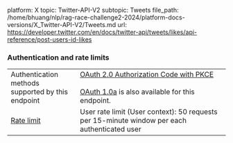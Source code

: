 platform: X
topic: Twitter-API-V2
subtopic: Tweets
file_path: /home/bhuang/nlp/rag-race-challenge2-2024/platform-docs-versions/X_Twitter-API-V2/Tweets.md
url: https://developer.twitter.com/en/docs/twitter-api/tweets/likes/api-reference/post-users-id-likes

### Authentication and rate limits

|     |     |
| --- | --- |
| Authentication methods  <br>supported by this endpoint | [OAuth 2.0 Authorization Code with PKCE](https://developer.twitter.com/en/docs/authentication/oauth-2-0/authorization-code "This method allows an authorized app to act on behalf of the user, as the user. It is typically used to access or post public information for a specific user, and it us useful when your app needs to be aware of the relationship between a user and what this endpoint returns. Click to learn how to authenticate with OAuth 2.0 Authorization Code with PKCE.")<br><br>[OAuth 1.0a](https://developer.twitter.com/en/docs/authentication/oauth-1-0a) is also available for this endpoint. |
| [Rate limit](https://developer.twitter.com/en/docs/rate-limits) | User rate limit (User context): 50 requests per 15-minute window per each authenticated user |